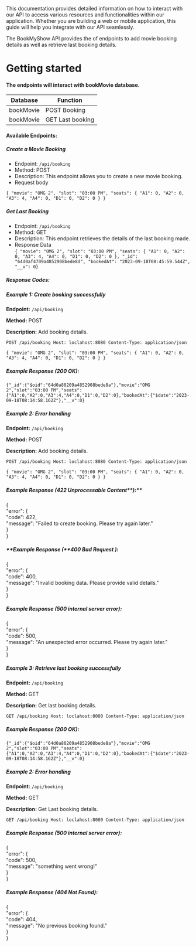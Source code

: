 This documentation provides detailed information on how to interact with our API to access various resources and functionalities within our application. Whether you are building a web or mobile application, this guide will help you integrate with our API seamlessly.

The BookMyShow API provides the of endpoints to add movie booking details as well as retrieve last booking details.

# Getting started

#### The endpoints will interact with bookMovie database.

| **Database** | **Function**     |
| ------------ | ---------------- |
| bookMovie    | POST Booking     |
| bookMovie    | GET Last booking |

#### **Available Endpoints:**

##### **Create a Movie Booking**

- Endpoint: `/api/booking`
- Method: POST
- Description: This endpoint allows you to create a new movie booking.
- Request body

`{ "movie": "OMG 2", "slot": "03:00 PM", "seats": { "A1": 0, "A2": 0, "A3": 4, "A4": 0, "D1": 0, "D2": 0 } }`

##### **Get Last Booking**

- Endpoint: `/api/booking`
- Method: GET
- Description: This endpoint retrieves the details of the last booking made.
- Response Data  
   `{ "movie": "OMG 2", "slot": "03:00 PM", "seats": { "A1": 0, "A2": 0, "A3": 4, "A4": 0, "D1": 0, "D2": 0 }, "_id": "64d0af4709a4852908bede8d", "bookedAt": "2023-09-18T08:45:59.544Z", "__v": 0}`

##### **Response Codes:**

##### **Example 1: Create booking successfully**

**Endpoint:** `/api/booking`

**Method:** POST

**Description:** Add booking details.

`POST /api/booking Host: loclahost:8080 Content-Type: application/json`

`{ "movie": "OMG 2", "slot": "03:00 PM", "seats": { "A1": 0, "A2": 0, "A3": 4, "A4": 0, "D1": 0, "D2": 0 } }`

##### **Example Response (200 OK):**

`{"_id":{"$oid":"64d0a80209a4852908bede8a"},"movie":"OMG 2","slot":"03:00 PM","seats":{"A1":0,"A2":0,"A3":4,"A4":0,"D1":0,"D2":0},"bookedAt":{"$date":"2023-09-18T08:14:58.162Z"},"__v":0}`

##### **Example 2: Error handling**

**Endpoint:** `/api/booking`

**Method:** POST

**Description:** Add booking details.

`POST /api/booking Host: loclahost:8080 Content-Type: application/json`

`{ "movie": "OMG 2", "slot": "03:00 PM", "seats": { "A1": 0, "A2": 0, "A3": 4, "A4": 0, "D1": 0, "D2": 0 } }`

##### **Example Response (422** Unprocessable Content**):**

{  
"error": {  
"code": 422,  
"message": "Failed to create booking. Please try again later."  
}  
}

##### **Example Response (**400 Bad Request **):**

{  
"error": {  
"code": 400,  
"message": "Invalid booking data. Please provide valid details."  
}  
}

##### **Example Response (**500 internal server error**):**

{  
"error": {  
"code": 500,  
"message": "An unexpected error occurred. Please try again later."  
}  
}
##### **Example 3: Retrieve last booking successfully**

**Endpoint:** `/api/booking`

**Method:** GET

**Description:** Get last booking details.

`GET /api/booking Host: loclahost:8080 Content-Type: application/json`

##### **Example Response (200 OK):**

`{"_id":{"$oid":"64d0a80209a4852908bede8a"},"movie":"OMG 2","slot":"03:00 PM","seats":{"A1":0,"A2":0,"A3":4,"A4":0,"D1":0,"D2":0},"bookedAt":{"$date":"2023-09-18T08:14:58.162Z"},"__v":0}`

##### **Example 2: Error handling**

**Endpoint:** `/api/booking`

**Method:** GET

**Description:** Get Last booking details.

`GET /api/booking Host: loclahost:8080 Content-Type: application/json`

##### **Example Response (**500 internal server error**):**

{  
"error": {  
"code": 500,  
"message": "something went wrong!"  
}  
}

##### **Example Response (**404 Not Found**):**

{  
"error": {  
"code": 404,  
"message": "No previous booking found."  
}  
}
